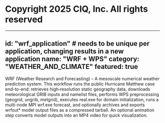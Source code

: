 # Copyright 2025 CIQ, Inc. All rights reserved

---
id: "wrf_application" # needs to be **unique** per application, changing results in a new application
name: "WRF + WPS"
category: "WEATHER_AND_CLIMATE"
featured: true
---

WRF (Weather Research and Forecasting) – A mesoscale numerical weather prediction system. This workflow runs the public Hurricane Matthew case end-to-end: retrieves high‑resolution static geography data, downloads meteorological GRIB inputs and namelist files, performs WPS preprocessing (geogrid, ungrib, metgrid), executes real.exe for domain initialization, runs a multi-node MPI wrf.exe forecast, and optionally archives and exports wrfout* model output files as a compressed tarball. An optional animation step converts model outputs into an MP4 video for quick visualization.

